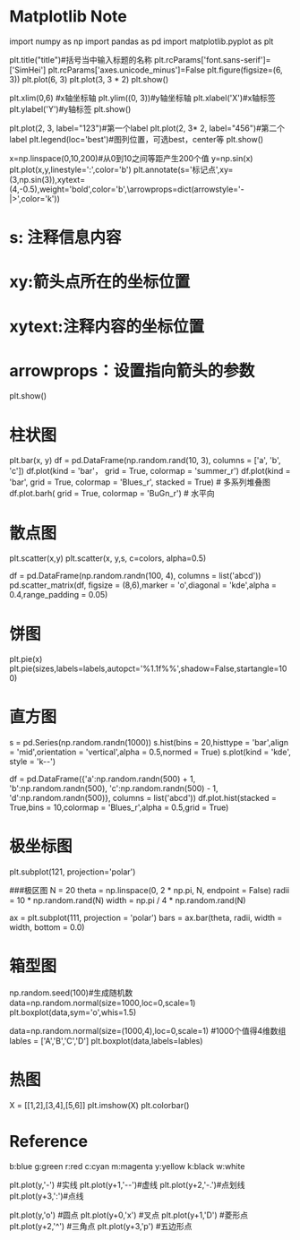 Matplotlib Note
===============

import numpy as np
import pandas as pd
import matplotlib.pyplot as plt

plt.title("title")#括号当中输入标题的名称
plt.rcParams['font.sans-serif']=['SimHei']
plt.rcParams['axes.unicode_minus']=False
plt.figure(figsize=(6, 3))
plt.plot(6, 3)
plt.plot(3, 3 * 2)
plt.show()

plt.xlim(0,6) #x轴坐标轴
plt.ylim((0, 3))#y轴坐标轴
plt.xlabel('X')#x轴标签
plt.ylabel('Y')#y轴标签
plt.show()

plt.plot(2, 3, label="123")#第一个label
plt.plot(2, 3\* 2, label="456")#第二个label
plt.legend(loc='best')#图列位置，可选best，center等
plt.show()

x=np.linspace(0,10,200)#从0到10之间等距产生200个值
y=np.sin(x)
plt.plot(x,y,linestyle=':',color='b')
plt.annotate(s='标记点',xy=(3,np.sin(3)),xytext=(4,-0.5),weight='bold',color='b',\arrowprops=dict(arrowstyle='-|>',color='k'))
   # s: 注释信息内容
   # xy:箭头点所在的坐标位置
   # xytext:注释内容的坐标位置
   # arrowprops：设置指向箭头的参数
plt.show()

# 柱状图
plt.bar(x, y)
df = pd.DataFrame(np.random.rand(10, 3), columns = ['a', 'b', 'c'])
df.plot(kind = 'bar'， grid = True, colormap = 'summer_r')
df.plot(kind = 'bar',  grid = True, colormap = 'Blues_r', stacked = True) # 多系列堆叠图
df.plot.barh( grid = True, colormap = 'BuGn_r') # 水平向


# 散点图
plt.scatter(x,y)
plt.scatter(x, y,s, c=colors, alpha=0.5)

df = pd.DataFrame(np.random.randn(100, 4), columns = list('abcd'))
pd.scatter_matrix(df, figsize = (8,6),marker = 'o',diagonal = 'kde',alpha = 0.4,range_padding = 0.05)


# 饼图
plt.pie(x)
plt.pie(sizes,labels=labels,autopct='%1.1f%%',shadow=False,startangle=100)

# 直方图

s = pd.Series(np.random.randn(1000))
s.hist(bins = 20,histtype = 'bar',align = 'mid',orientation = 'vertical',alpha = 0.5,normed = True)
s.plot(kind = 'kde', style = 'k--')

df = pd.DataFrame({'a':np.random.randn(500) + 1, 'b':np.random.randn(500), 'c':np.random.randn(500) - 1, 'd':np.random.randn(500)}, columns = list('abcd'))
df.plot.hist(stacked = True,bins = 10,colormap = 'Blues_r',alpha = 0.5,grid = True)

# 极坐标图
plt.subplot(121, projection='polar')


###极区图
N = 20
theta = np.linspace(0, 2 * np.pi, N, endpoint = False)
radii = 10 * np.random.rand(N)
width = np.pi / 4 * np.random.rand(N)

ax = plt.subplot(111, projection = 'polar')
bars = ax.bar(theta, radii, width = width, bottom = 0.0)

# 箱型图
np.random.seed(100)#生成随机数
data=np.random.normal(size=1000,loc=0,scale=1)
plt.boxplot(data,sym='o',whis=1.5)

data=np.random.normal(size=(1000,4),loc=0,scale=1) #1000个值得4维数组
lables = ['A','B','C','D']
plt.boxplot(data,labels=lables)

# 热图
X = [[1,2],[3,4],[5,6]]
plt.imshow(X)
plt.colorbar()


# Reference
b:blue
g:green
r:red
c:cyan
m:magenta
y:yellow
k:black
w:white

plt.plot(y,'-') #实线
plt.plot(y+1,'--')#虚线
plt.plot(y+2,'-.')#点划线
plt.plot(y+3,':')#点线

plt.plot(y,'o') #圆点
plt.plot(y+0,'x') #叉点
plt.plot(y+1,'D') #菱形点
plt.plot(y+2,'^') #三角点
plt.plot(y+3,'p') #五边形点

